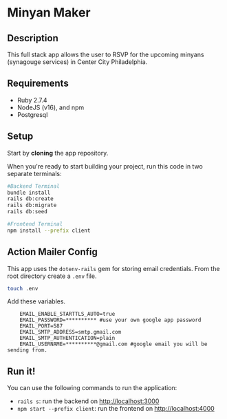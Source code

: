 # Minyan Maker

## Description

This full stack app allows the user to RSVP for the upcoming minyans (synagouge services) in Center City Philadelphia. 

## Requirements

- Ruby 2.7.4
- NodeJS (v16), and npm
- Postgresql

## Setup

Start by **cloning** the app repository.

When you're ready to start building your project, run this code in two separate terminals:

```sh
#Backend Terminal
bundle install
rails db:create
rails db:migrate 
rails db:seed

#Frontend Terminal
npm install --prefix client

```

## Action Mailer Config

This app uses the `dotenv-rails` gem for storing email credentials.
From the root directory create a `.env` file.

```sh
touch .env
```
Add these variables. 
```
    EMAIL_ENABLE_STARTTLS_AUTO=true
    EMAIL_PASSWORD=********** #use your own google app password
    EMAIL_PORT=587
    EMAIL_SMTP_ADDRESS=smtp.gmail.com
    EMAIL_SMTP_AUTHENTICATION=plain
    EMAIL_USERNAME=**********@gmail.com #google email you will be sending from.
```

## Run it!

You can use the following commands to run the application:

- `rails s`: run the backend on [http://localhost:3000](http://localhost:3000)
- `npm start --prefix client`: run the frontend on
  [http://localhost:4000](http://localhost:4000)



